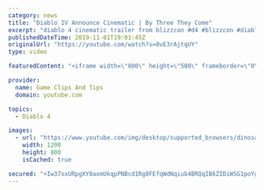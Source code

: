 ```yaml
---
category: news
title: "Diablo IV Announce Cinematic | By Three They Come"
excerpt: "diablo 4 cinematic trailer from blizzcon #d4 #blizzcon #diablo."
publishedDateTime: 2019-11-01T19:01:45Z
originalUrl: "https://youtube.com/watch?v=0vE3rAjtqUY"
type: video

featuredContent: "<iframe width=\"800\" height=\"500\" frameborder=\"0\" src=\"https://www.youtube.com/embed/0vE3rAjtqUY\" allow=\"accelerometer; autoplay; encrypted-media; gyroscope; picture-in-picture\" allowfullscreen></iframe>"

provider:
  name: Game Clips And Tips
  domain: youtube.com

topics:
  - Diablo 4

images:
  - url: "https://www.youtube.com/img/desktop/supported_browsers/dinosaur.png"
    width: 1200
    height: 800
    isCached: true

secured: "+Iw37sxURpgXY0aomUkqpPNBcd1Rg0FEfqWdNqiub4BRQqIB6ZIDiWSG1poYgyX7k5wW5rSTdcFL40Eb9hGx4aSCb7vnr9FtRULKVFgqf1SKS/BDMu0RI5yrnmCmCQqfxNJpwb1PDHUpKySmbW5ZAQM9JjTOCI86WUj7MTtia34EvWh9bWIW+ZnRECuOJ2jxVW4R9TfpwQfv+li29AYWd8JFLpOu20Il0pN8kxYnbj4UnuROWX/kGPOm0nt8S66dZ2kG7AXsanwMpx7JdX4R/Q1mASQAtyvb9Oh7SmifFaJ1JtMlr6nIlSZK93SbWCYXEjefYL3HrdfEGp9lWJzu8tSMyummjSyKpqUR6N4D9oIl26bBXlWyYGVgv44g/dS/c9wGjslP6G4QS2TxWrwbYg==;n+3PH4Mg/6TXMeXsHuVwXg=="
---
```


